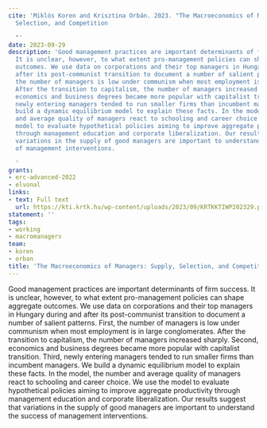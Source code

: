 ```yaml
---
cite: 'Miklós Koren and Krisztina Orbán. 2023. "The Macroeconomics of Managers: Supply,
  Selection, and Competition

  "'
date: 2023-09-29
description: 'Good management practices are important determinants of firm success.
  It is unclear, however, to what extent pro-management policies can shape aggregate
  outcomes. We use data on corporations and their top managers in Hungary during and
  after its post-communist transition to document a number of salient patterns. First,
  the number of managers is low under communism when most employment is in large conglomerates.
  After the transition to capitalism, the number of managers increased sharply. Second,
  economics and business degrees became more popular with capitalist transition. Third,
  newly entering managers tended to run smaller firms than incumbent managers. We
  build a dynamic equilibrium model to explain these facts. In the model, the number
  and average quality of managers react to schooling and career choice. We use the
  model to evaluate hypothetical policies aiming to improve aggregate productivity
  through management education and corporate liberalization. Our results suggest that
  variations in the supply of good managers are important to understand the success
  of management interventions.

  '
grants:
- erc-advanced-2022
- elvonal
links:
- text: Full text
  url: https://kti.krtk.hu/wp-content/uploads/2023/09/KRTKKTIWP202329.pdf
statement: ''
tags:
- working
- macromanagers
team:
- koren
- orban
title: 'The Macroeconomics of Managers: Supply, Selection, and Competition'
---
```

Good management practices are important determinants of firm success. It is unclear, however, to what extent pro-management policies can shape aggregate outcomes. We use data on corporations and their top managers in Hungary during and after its post-communist transition to document a number of salient patterns. First, the number of managers is low under communism when most employment is in large conglomerates. After the transition to capitalism, the number of managers increased sharply. Second, economics and business degrees became more popular with capitalist transition. Third, newly entering managers tended to run smaller firms than incumbent managers. We build a dynamic equilibrium model to explain these facts. In the model, the number and average quality of managers react to schooling and career choice. We use the model to evaluate hypothetical policies aiming to improve aggregate productivity through management education and corporate liberalization. Our results suggest that variations in the supply of good managers are important to understand the success of management interventions.

